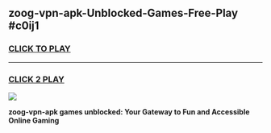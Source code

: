 
## zoog-vpn-apk-Unblocked-Games-Free-Play #c0ij1
<h3>
<a href="https://us.freeplayer.one?title=zoog-vpn-apk&ref=9M">CLICK TO PLAY</a></h3>
<hr>

<h3>
<a href="https://us.freeplayer.one?title=zoog-vpn-apk&ref=9M">CLICK 2 PLAY</a>
  
</h3>

<a href="https://us.freeplayer.one?title=zoog-vpn-apk&ref=9M"><img src="https://clearcache.store/games.png"></a>


**zoog-vpn-apk games unblocked: Your Gateway to Fun and Accessible Online Gaming**
